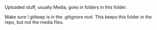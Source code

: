 Uploaded stuff, usually Media, goes in folders in this folder.

Make sure !.gitkeep is in the .gitignore root. This keeps this folder
in the repo, but not the media files.